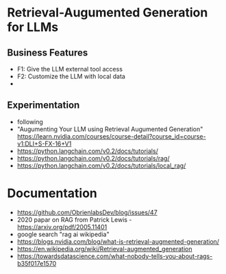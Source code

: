 # Retrieval-Augumented Generation for LLMs
## Business Features
- F1: Give the LLM external tool access
- F2: Customize the LLM with local data
- 
## Experimentation
- following 
- "Augumenting Your LLM using Retrieval Augumented Generation" https://learn.nvidia.com/courses/course-detail?course_id=course-v1:DLI+S-FX-16+V1
- https://python.langchain.com/v0.2/docs/tutorials/
- https://python.langchain.com/v0.2/docs/tutorials/rag/
- https://python.langchain.com/v0.2/docs/tutorials/local_rag/


# Documentation
- https://github.com/ObrienlabsDev/blog/issues/47
- 2020 papar on RAG from Patrick Lewis - https://arxiv.org/pdf/2005.11401
- google search "rag ai wikipedia"
- https://blogs.nvidia.com/blog/what-is-retrieval-augmented-generation/
- https://en.wikipedia.org/wiki/Retrieval-augmented_generation
- https://towardsdatascience.com/what-nobody-tells-you-about-rags-b35f017e1570
